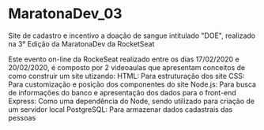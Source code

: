 # MaratonaDev_03
Site de cadastro e incentivo a doação de sangue intitulado "DOE", realizado na 3° Edição da MaratonaDev da RocketSeat

Este evento on-line da RockeSeat realizado entre os dias 17/02/2020 e 20/02/2020, é composto por 2 videoaulas que apresentam conceitos 
de como construir um site utizando:
HTML: Para estruturação dos site
CSS: Para customização e posição dos componentes do site
Node.js: Para busca de informações do banco e apresentação dos dados para o front-end
Express: Como uma dependência do Node, sendo utilizado para criação de um servidor local
PostgreSQL: Para armazenar dados cadastrais das pessoas
